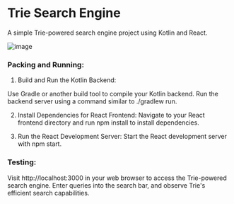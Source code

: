 
# Trie Search Engine
 A simple Trie-powered search engine project using Kotlin and React.

![image](https://github.com/maxi-gkd/trie-search-engine/assets/4089558/8352906e-0e98-4f4e-a90d-664124d5c5a2)


### Packing and Running:
1. Build and Run the Kotlin Backend:

Use Gradle or another build tool to compile your Kotlin backend.
Run the backend server using a command similar to ./gradlew run.

2. Install Dependencies for React Frontend:
Navigate to your React frontend directory and run npm install to install dependencies.

3. Run the React Development Server:
Start the React development server with npm start.

### Testing:
Visit http://localhost:3000 in your web browser to access the Trie-powered search engine. Enter queries into the search bar, and observe Trie's efficient search capabilities.
